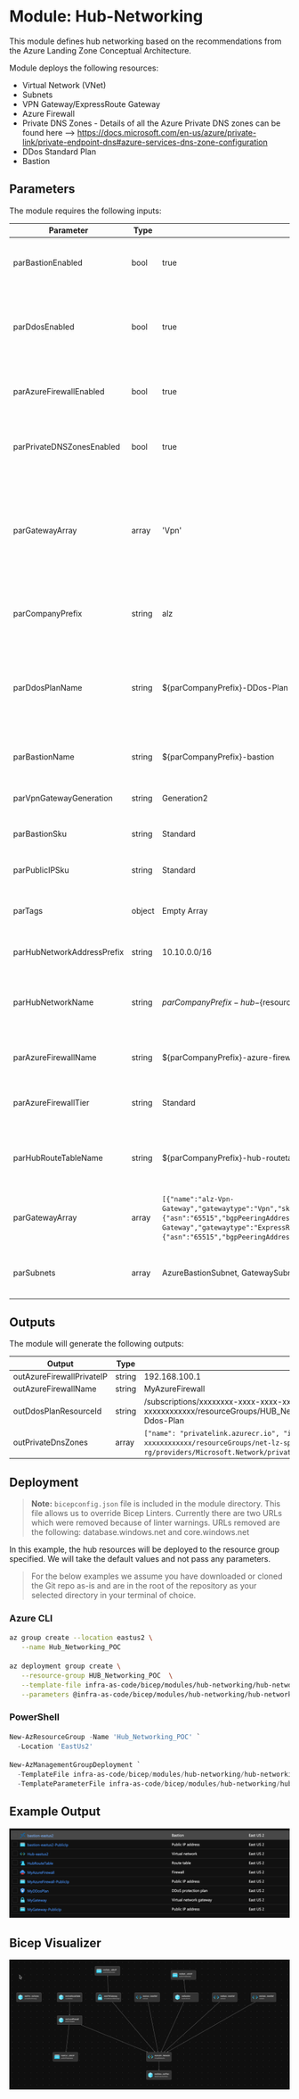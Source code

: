 # Module:  Hub-Networking

This module defines hub networking based on the recommendations from the Azure Landing Zone Conceptual Architecture.  

Module deploys the following resources:
  * Virtual Network (VNet)
  * Subnets
  * VPN Gateway/ExpressRoute Gateway
  * Azure Firewall
  * Private DNS Zones - Details of all the Azure Private DNS zones can be found here --> https://docs.microsoft.com/en-us/azure/private-link/private-endpoint-dns#azure-services-dns-zone-configuration
  * DDos Standard Plan
  * Bastion 


## Parameters

The module requires the following inputs:

 Parameter | Type | Default | Description | Requirement | Example
----------- | ---- | ------- |----------- | ----------- | -------
parBastionEnabled | bool| true |Switch to enable deployment Bastion Service  | None | true
parDdosEnabled | bool | true | Switch to enable deployment of distributed denial of service attacks service | None | true
parAzureFirewallEnabled | bool | true | Switch to enable deployment Azure Firewall | None | true 
parPrivateDNSZonesEnabled | bool | true | Switch to enable deployment of Azure Private Dns Zones | None | true
parGatewayArray | array | 'Vpn' | Array of Gateways to be deployed. Array will consist of one or two items.  Specifically Vpn and/or ExpressRoute Default: Vpn' | None |`['Vpn', 'ExpressRoute']`
parCompanyPrefix | string | alz | Prefix value which will be pre-appended to all resource names | 1-10 char | alz 
parDdosPlanName | string | ${parCompanyPrefix}-DDos-Plan | Name which will be associated with distributed denial of service protection plan | 1-80 char | alz-DDos-Plan
parBastionName | string | ${parCompanyPrefix}-bastion | Name which will be associated with Bastion Service. | 1-80 char | alz-bastion
parVpnGatewayGeneration | string | Generation2 | Vpn Gateway generation to deploy | 11 char| Generation2
parBastionSku | string | Standard | SKU or Tier of Bastion Service to deploy | Standard or Basic | Standard
parPublicIPSku | string | Standard |SKU or Tier of Public IP to deploy | Standard or Basic | Standard
parTags | object | Empty Array |List of tags (Key Value Pairs) to be applied to resources | None | environment: 'development'
parHubNetworkAddressPrefix | string | 10.10.0.0/16 |CIDR range for Hub Network| CIDR Notation | 10.10.0.0/16
parHubNetworkName | string | ${parCompanyPrefix}-hub-${resourceGroup().location} |Name prefix for Virtual Network.  Prefix will be appended with the region.| 2-50 char | alz-hub-eastus2
parAzureFirewallName | string | ${parCompanyPrefix}-azure-firewall | Name associate with Azure Firewall | 1-80 char | alz-azure-firewall
parAzureFirewallTier | string | Standard | Tier associated with the Firewall to be deployed. | Standard or Premium | Premium
parHubRouteTableName | string | ${parCompanyPrefix}-hub-routetable | Name of route table to be associated with Hub Network | 1-80 char | alz-hub-routetable
parGatewayArray | array| `[{"name":"alz-Vpn-Gateway","gatewaytype":"Vpn","sku":"VpnGw1","vpntype":"RouteBased","generation":"Generation2","enableBgp":false,"activeActive":false,"enableBgpRouteTranslationForNat":false,"enableDnsForwarding":false,"asn":"65515","bgpPeeringAddress":"","bgpsettings":{"asn":"65515","bgpPeeringAddress":"","peerWeight":"5"}},{"name":"alz-ExpressRoute-Gateway","gatewaytype":"ExpressRoute","sku":"ErGw1AZ","vpntype":"RouteBased","generation":"None","enableBgp":false,"activeActive":false,"enableBgpRouteTranslationForNat":false,"enableDnsForwarding":false,"asn":"65515","bgpPeeringAddress":"","bgpsettings":{"asn":"65515","bgpPeeringAddress":"","peerWeight":"5"}}]` | Array of Gateways to create including the properties of the gateway. | None | See Default
parSubnets | array | AzureBastionSubnet, GatewaySubnet, AzureFirewallSubnet | Array of objects to providing for dynamic set of subnets | Must provide array of objects | `[{"name":"AzureBastionSubnet","ipAddressRange":"10.20.15.0/24"},{"name":"GatewaySubnet","ipAddressRange":"10.20.252.0/24"},{"name":"AzureFirewallSubnet","ipAddressRange":"10.20.254.0/24"}]`
## Outputs

The module will generate the following outputs:

Output | Type | Example
------ | ---- | --------
outAzureFirewallPrivateIP | string | 192.168.100.1
outAzureFirewallName | string | MyAzureFirewall
outDdosPlanResourceId | string | /subscriptions/xxxxxxxx-xxxx-xxxx-xxxx-xxxxxxxxxxxx/resourceGroups/HUB_Networking_POC/providers/Microsoft.Network/ddosProtectionPlans/alz-Ddos-Plan
outPrivateDnsZones | array | `["name": "privatelink.azurecr.io", "id": "/subscriptions/xxxxxxxx-xxxx-xxxx-xxxx-xxxxxxxxxxxx/resourceGroups/net-lz-spk-eastus-rg/providers/Microsoft.Network/privateDnsZones/privatelink.azurecr.io"]`

## Deployment
> **Note:** `bicepconfig.json` file is included in the module directory.  This file allows us to override Bicep Linters.  Currently there are two URLs which were removed because of linter warnings.  URLs removed are the following: database.windows.net and core.windows.net

In this example, the hub resources will be deployed to the resource group specified.
We will take the default values and not pass any parameters.

> For the below examples we assume you have downloaded or cloned the Git repo as-is and are in the root of the repository as your selected directory in your terminal of choice.

### Azure CLI
```bash
az group create --location eastus2 \
   --name Hub_Networking_POC

az deployment group create \
   --resource-group HUB_Networking_POC  \
   --template-file infra-as-code/bicep/modules/hub-networking/hub-networking.bicep \
   --parameters @infra-as-code/bicep/modules/hub-networking/hub-networking.parameters.example.json
```

### PowerShell

```powershell
New-AzResourceGroup -Name 'Hub_Networking_POC' `
  -Location 'EastUs2'
  
New-AzManagementGroupDeployment `
  -TemplateFile infra-as-code/bicep/modules/hub-networking/hub-networking.bicep `
  -TemplateParameterFile infra-as-code/bicep/modules/hub-networking/hub-networking.parameters.example.json
```

## Example Output

![Example Deployment Output](media/hub-network-example-deployment-output.png "Example Deployment Output")

## Bicep Visualizer

![Bicep Visualizer](media/hub-networking-bicep-visualizer.png "Bicep Visualizer")
